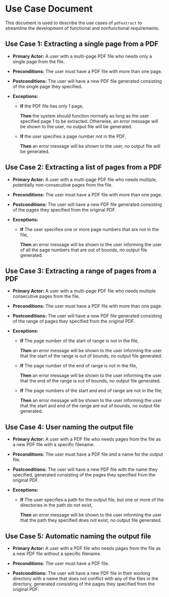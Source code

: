 # Use Case Document

This document is used to describe the use cases of `pdfextract` to streamline the development of functional and nonfunctional requirements.

## Use Case 1: Extracting a single page from a PDF

- **Primary Actor:** A user with a multi-page PDF file who needs only a single page from the file.

- **Preconditions:** The user must have a PDF file with more than one page.

- **Postconditions:** The user will have a new PDF file generated consisting of the single page they specified.

- **Exceptions:**

    - **If** the PDF file has only 1 page,

      **Then** the system should function normally as long as the user specified page 1 to be extracted. Otherwise, an error message will be shown to the user, no output file will be generated.

    - **If** the user specifies a page number not in the PDF,

      **Then** an error message will be shown to the user, no output file will be generated.

## Use Case 2: Extracting a list of pages from a PDF

- **Primary Actor:** A user with a multi-page PDF file who needs multiple, potentially non-consecutive pages from the file.

- **Preconditions:** The user must have a PDF file with more than one page.

- **Postconditions:** The user will have a new PDF file generated consisting of the pages they specified from the original PDF.

- **Exceptions:**

    - **If** The user specifies one or more page numbers that are not in the file,

      **Then** an error message will be shown to the user informing the user of all the page numbers that are out of bounds, no output file generated.

## Use Case 3: Extracting a range of pages from a PDF

- **Primary Actor:** A user with a multi-page PDF file who needs multiple consecutive pages from the file.

- **Preconditions:** The user must have a PDF file with more than one page.

- **Postconditions:** The user will have a new PDF file generated consisting of the range of pages they specified from the original PDF.

- **Exceptions:**

    - **If** The page number of the start of range is not in the file,

      **Then** an error message will be shown to the user informing the user that the start of the range is out of bounds, no output file generated.

    - **If** The page number of the end of range is not in the file,

      **Then** an error message will be shown to the user informing the user that the end of the range is out of bounds, no output file generated.

    - **If** The page numbers of the start and end of range are not in the file,

      **Then** an error message will be shown to the user informing the user that the start and end of the range are out of bounds, no output file generated.

## Use Case 4: User naming the output file

- **Primary Actor:** A user with a PDF file who needs pages from the file as a new PDF file with a specific filename.

- **Preconditions:** The user must have a PDF file and a name for the output file.

- **Postconditions:** The user will have a new PDF file with the name they specified, generated consisting of the pages they specified from the original PDF.

- **Exceptions:**

    - **If** The user specifies a path for the output file, but one or more of the directories in the path do not exist,

      **Then** an error message will be shown to the user informing the user that the path they specified does not exist, no output file generated.

## Use Case 5: Automatic naming the output file

- **Primary Actor:** A user with a PDF file who needs pages from the file as a new PDF file without a specific filename.

- **Preconditions:** The user must have a PDF file.

- **Postconditions:** The user will have a new PDF file in their working directory with a name that does not conflict with any of the files in the directory, generated consisting of the pages they specified from the original PDF.
